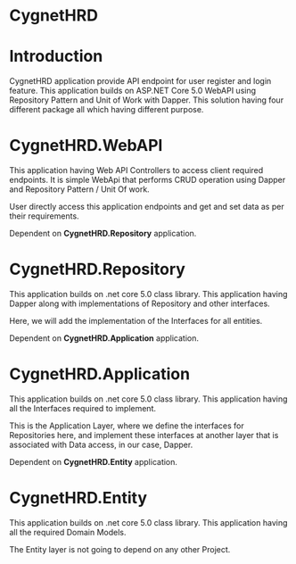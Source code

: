 # CygnetHRD

# Introduction

CygnetHRD application provide API endpoint for user register and login feature. This application builds on ASP.NET Core 5.0 WebAPI using Repository Pattern and Unit of Work with Dapper. 
This solution having four different package all which having different purpose.

# CygnetHRD.WebAPI

This application having Web API Controllers to access client required endpoints.
It is simple WebApi that performs CRUD operation using Dapper and Repository Pattern / Unit Of work. 

User directly access this application endpoints and get and set data as per their requirements.

Dependent on <b>CygnetHRD.Repository</b> application.

# CygnetHRD.Repository

This application builds on .net core 5.0 class library. This application having Dapper along with implementations of Repository and other interfaces. 

Here, we will add the implementation of the Interfaces for all entities.

Dependent on <b>CygnetHRD.Application</b> application.

# CygnetHRD.Application

This application builds on .net core 5.0 class library. This application having all the Interfaces required to implement.

This is the Application Layer, where we define the interfaces for Repositories here, and implement these interfaces at another layer that is associated with Data access, in our case, Dapper.

Dependent on <b>CygnetHRD.Entity</b> application.

# CygnetHRD.Entity

This application builds on .net core 5.0 class library. This application having all the required Domain Models. 

The Entity layer is not going to depend on any other Project.
